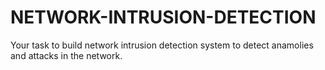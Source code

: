 # NETWORK-INTRUSION-DETECTION
Your task to build network intrusion detection system to detect anamolies and attacks in the network.
